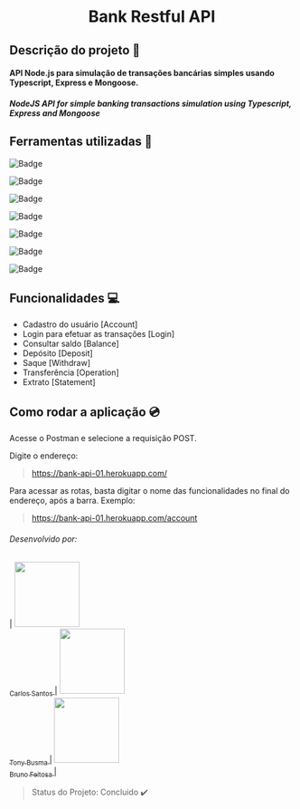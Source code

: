 <h1 align="center"> Bank Restful API </h1>

## Descrição do projeto :blue_book:
#### API Node.js para simulação de transações bancárias simples usando Typescript, Express e Mongoose.

##### NodeJS API for simple banking transactions simulation using Typescript, Express and Mongoose

## Ferramentas utilizadas :hammer:
![Badge](https://img.shields.io/static/v1?label=VScode&message=IDE/editor&color=blue&style=plastic&logo=vsco)

![Badge](https://img.shields.io/static/v1?label=JavaScript&message=language&color=yellow&style=plastic&logo=javascript)

![Badge](https://img.shields.io/static/v1?label=Typescript&message=language&color=yellowgreen&style=plastic&logo=typescript)

![Badge](https://img.shields.io/static/v1?label=Node&message=tecnology&color=green&style=plastic&logo=nodedotjs)

![Badge](https://img.shields.io/static/v1?label=Express&message=framework&color=orange&style=plastic&logo=express)

![Badge](https://img.shields.io/static/v1?label=Mongoose&message=library&color=ff69b4&style=plastic&logo=mongodb)

![Badge](https://img.shields.io/static/v1?label=Postman&message=tecnology&color=ff69b4&style=plastic&logo=postman)

## Funcionalidades :computer:
- Cadastro do usuário [Account]
- Login para efetuar as transações [Login]
- Consultar saldo [Balance]
- Depósito [Deposit]
- Saque [Withdraw]
- Transferência [Operation]
- Extrato [Statement]

## Como rodar a aplicação :cd:
Acesse o Postman e selecione a requisição POST.

Digite o endereço: 

> https://bank-api-01.herokuapp.com/

Para acessar as rotas, basta digitar o nome das funcionalidades no final do endereço, após a barra. Exemplo:

> https://bank-api-01.herokuapp.com/account

###### Desenvolvido por:

| [<img src="" width=115 > <br> <sub> Carlos Santos </sub>](https://github.com/cavap) | 
[<img src="" width=115 > <br> <sub> Tony Busma </sub>](https://github.com/tonybusma) | 
[<img src="" width=115 > <br> <sub> Bruno Feitosa </sub>](https://github.com/brunaotop) |

> Status do Projeto: Concluido :heavy_check_mark:
